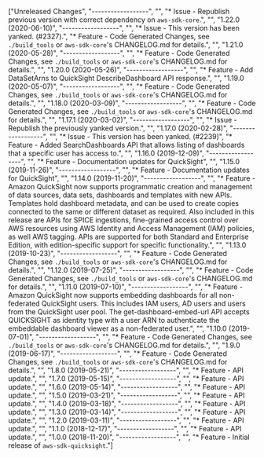 ["Unreleased Changes", "------------------", "", "* Issue - Republish previous version with correct dependency on `aws-sdk-core`.", "", "1.22.0 (2020-06-10)", "------------------", "", "* Issue - This version has been yanked. (#2327).", "* Feature - Code Generated Changes, see `./build_tools` or `aws-sdk-core`'s CHANGELOG.md for details.", "", "1.21.0 (2020-05-28)", "------------------", "", "* Feature - Code Generated Changes, see `./build_tools` or `aws-sdk-core`'s CHANGELOG.md for details.", "", "1.20.0 (2020-05-26)", "------------------", "", "* Feature - Add DataSetArns to QuickSight DescribeDashboard API response.", "", "1.19.0 (2020-05-07)", "------------------", "", "* Feature - Code Generated Changes, see `./build_tools` or `aws-sdk-core`'s CHANGELOG.md for details.", "", "1.18.0 (2020-03-09)", "------------------", "", "* Feature - Code Generated Changes, see `./build_tools` or `aws-sdk-core`'s CHANGELOG.md for details.", "", "1.17.1 (2020-03-02)", "------------------", "", "* Issue - Republish the previously yanked version.", "", "1.17.0 (2020-02-28)", "------------------", "", "* Issue - This version has been yanked. (#2239)", "* Feature - Added SearchDashboards API that allows listing of dashboards that a specific user has access to.", "", "1.16.0 (2019-12-09)", "------------------", "", "* Feature - Documentation updates for QuickSight", "", "1.15.0 (2019-11-26)", "------------------", "", "* Feature - Documentation updates for QuickSight", "", "1.14.0 (2019-11-20)", "------------------", "", "* Feature - Amazon QuickSight now supports programmatic creation and management of data sources, data sets, dashboards and templates with new APIs. Templates hold dashboard metadata, and can be used to create copies connected to the same or different dataset as required. Also included in this release are APIs for SPICE ingestions, fine-grained access control over AWS resources using AWS Identity and Access Management (IAM) policies, as well AWS tagging. APIs are supported for both Standard and Enterprise Edition, with edition-specific support for specific functionality.", "", "1.13.0 (2019-10-23)", "------------------", "", "* Feature - Code Generated Changes, see `./build_tools` or `aws-sdk-core`'s CHANGELOG.md for details.", "", "1.12.0 (2019-07-25)", "------------------", "", "* Feature - Code Generated Changes, see `./build_tools` or `aws-sdk-core`'s CHANGELOG.md for details.", "", "1.11.0 (2019-07-10)", "------------------", "", "* Feature - Amazon QuickSight now supports embedding dashboards for all non-federated QuickSight users. This includes IAM users, AD users and users from the QuickSight user pool. The get-dashboard-embed-url API accepts QUICKSIGHT as identity type with a user ARN to authenticate the embeddable dashboard viewer as a non-federated user.", "", "1.10.0 (2019-07-01)", "------------------", "", "* Feature - Code Generated Changes, see `./build_tools` or `aws-sdk-core`'s CHANGELOG.md for details.", "", "1.9.0 (2019-06-17)", "------------------", "", "* Feature - Code Generated Changes, see `./build_tools` or `aws-sdk-core`'s CHANGELOG.md for details.", "", "1.8.0 (2019-05-21)", "------------------", "", "* Feature - API update.", "", "1.7.0 (2019-05-15)", "------------------", "", "* Feature - API update.", "", "1.6.0 (2019-05-14)", "------------------", "", "* Feature - API update.", "", "1.5.0 (2019-03-21)", "------------------", "", "* Feature - API update.", "", "1.4.0 (2019-03-18)", "------------------", "", "* Feature - API update.", "", "1.3.0 (2019-03-14)", "------------------", "", "* Feature - API update.", "", "1.2.0 (2019-03-11)", "------------------", "", "* Feature - API update.", "", "1.1.0 (2018-12-17)", "------------------", "", "* Feature - API update.", "", "1.0.0 (2018-11-20)", "------------------", "", "* Feature - Initial release of `aws-sdk-quicksight`."]